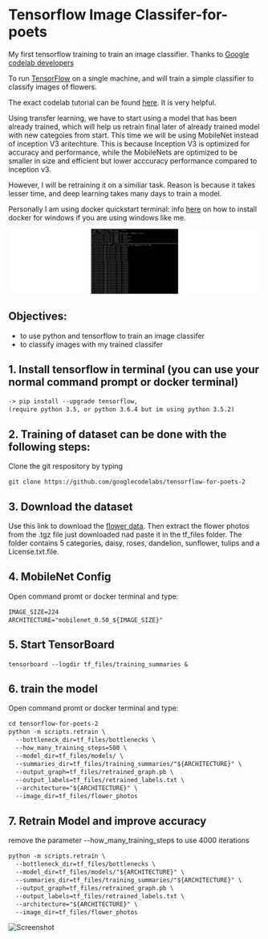 # Tensorflow Image Classifer-for-poets

My first tensorflow training to train an image classifier. Thanks to [Google codelab developers](https://github.com/googlecodelabs)

To run [TensorFlow](https://www.tensorflow.org/) on a single machine, and will train a simple classifier to classify images of flowers.

The exact codelab tutorial can be found [here](https://codelabs.developers.google.com/codelabs/tensorflow-for-poets/#0). It is very helpful.

Using transfer learning, we have to start using a model that has been already trained, which will help us retrain final later of already trained model with new categoies from start. This time we will be using MobileNet instead of inception V3 aritechture. This is because Inception V3 is optimized for accuracy and performance, while the MobileNets are optimized to be smaller in size and efficient but lower acccuracy performance compared to inception v3.

However, I will be retraining it on a similiar task. 
Reason is because it takes lesser time, and deep learning takes many days to train a model. 

Personally I am using docker quickstart terminal: info [here](https://docs.docker.com/toolbox/toolbox_install_windows/)
on how to install docker for windows if you are using windows like me.

![](./gif1.gif)

## Objectives:
+ to use python and tensorflow to train an image classifer 
+ to classify images with my trained classifer 




## 1. Install tensorflow in terminal (you can use your normal command prompt or docker terminal) 

```
-> pip install --upgrade tensorflow, 
(require python 3.5, or python 3.6.4 but im using python 3.5.2)
```

## 2. Training of dataset can be done with the following steps:
Clone the git respository by typing 

```
git clone https://github.com/googlecodelabs/tensorflow-for-poets-2
```


## 3. Download the dataset 
Use this link to download the [flower data](http://download.tensorflow.org/example_images/flower_photos.tgz). Then extract the flower photos from the .tgz file just downloaded nad paste it in the tf_files folder. The folder contains 5 categories, daisy, roses, dandelion, sunflower, tulips and a License.txt.file.



## 4. MobileNet Config
Open command promt or docker terminal and type:

```
IMAGE_SIZE=224
ARCHITECTURE="mobilenet_0.50_${IMAGE_SIZE}"
```


## 5. Start TensorBoard

```
tensorboard --logdir tf_files/training_summaries &
```


## 6. train the model
Open command promt or docker terminal and type:

```
cd tensorflow-for-poets-2
python -m scripts.retrain \
  --bottleneck_dir=tf_files/bottlenecks \
  --how_many_training_steps=500 \
  --model_dir=tf_files/models/ \
  --summaries_dir=tf_files/training_summaries/"${ARCHITECTURE}" \
  --output_graph=tf_files/retrained_graph.pb \
  --output_labels=tf_files/retrained_labels.txt \
  --architecture="${ARCHITECTURE}" \
  --image_dir=tf_files/flower_photos
```

## 7. Retrain Model and improve accuracy  
remove the parameter --how_many_training_steps to use 4000 iterations 
```
python -m scripts.retrain \
  --bottleneck_dir=tf_files/bottlenecks \
  --model_dir=tf_files/models/"${ARCHITECTURE}" \
  --summaries_dir=tf_files/training_summaries/"${ARCHITECTURE}" \
  --output_graph=tf_files/retrained_graph.pb \
  --output_labels=tf_files/retrained_labels.txt \
  --architecture="${ARCHITECTURE}" \
  --image_dir=tf_files/flower_photos
  ```
  
![Screenshot](capture1.png)
